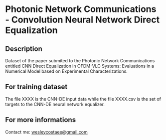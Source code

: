 # Photonic Network Communications - Convolution Neural Network Direct Equalization

## Description
Dataset of the paper submited to the Photonic Network Communications entitled CNN Direct Equalization in OFDM-VLC Systems: Evaluations in a Numerical Model based on Experimental Characterizations.

## For training dataset
The file XXXX is the CNN-DE input data while the file XXXX.csv is the set of targets to the CNN-DE neural network equalizer.

## For more informations 
Contact me: wesleycostaee@gmail.com
